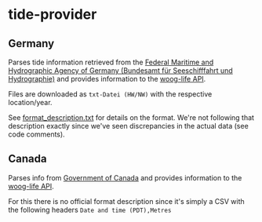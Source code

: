 tide-provider
===

## Germany

Parses tide information retrieved from the [Federal Maritime and Hydrographic Agency of Germany
(Bundesamt für Seeschifffahrt und Hydrographie)][bsh] and provides information to the
[woog-life API][woog-api].

Files are downloaded as `txt-Datei (HW/NW)` with the respective location/year.

See [format_description.txt](format_description.txt) for details on the format. We're not following
that description exactly since we've seen discrepancies in the actual data (see code comments).

## Canada

Parses info from [Government of Canada](https://www.tides.gc.ca/en/stations/07735/predictions/annual) and provides information to the [woog-life API][woog-api].

For this there is no official format description since it's simply a CSV with the following headers `Date and time (PDT),Metres`

[bsh]: https://www.bsh.de/DE/DATEN/Vorhersagen/Gezeiten/gezeiten_node.html
[woog-api]: https://api.woog.life
